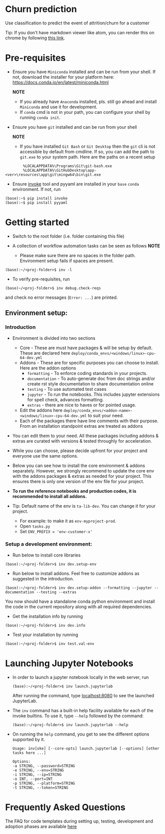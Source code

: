 # Churn prediction

Use classification to predict the event of attrition/churn for a customer

Tip: If you don't have markdown viewer like atom, you can render this on chrome by following [this link](https://imagecomputing.net/damien.rohmer/teaching/general/markdown_viewer/index.html).

# Pre-requisites

* Ensure you have `Miniconda` installed and can be run from your shell. If not, download the installer for your platform here: https://docs.conda.io/en/latest/miniconda.html

     **NOTE**
     
     * If you already have `Anaconda` installed, pls. still go ahead and install `Miniconda` and use it for development. 
     * If `conda` cmd is not in your path, you can configure your shell by running `conda init`. 


* Ensure you have `git` installed and can be run from your shell

     **NOTE**
     
     * If you have installed `Git Bash` or `Git Desktop` then the `git` cli is not accessible by default from cmdline. 
       If so, you can add the path to `git.exe` to your system path. Here are the paths on a recent setup
      
```
        %LOCALAPPDATA%\Programs\Git\git-bash.exe
        %LOCALAPPDATA%\GitHubDesktop\app-<ver>\resources\app\git\mingw64\bin\git.exe
```

* Ensure [invoke](http://www.pyinvoke.org/index.html) tool and pyyaml are installed in your `base` `conda` environment. If not, run

```
(base):~$ pip install invoke
(base):~$ pip install pyyaml
```

# Getting started

* Switch to the root folder (i.e. folder containing this file)
* A collection of workflow automation tasks can be seen as follows
    **NOTE**
     
     * Please make sure there are no spaces in the folder path. Environment setup fails if spaces are present.

```
(base):~/<proj-folder>$ inv -l
```

* To verify pre-requisites, run

```
(base)~/<proj-folder>$ inv debug.check-reqs
```

and check no error messages (`Error: ...`) are printed.


## Environment setup:

### Introduction
* Environment is divided into two sections

    * Core - These are must have packages & will be setup by default. These are declared here `deploy/conda_envs/<windows/linux>-cpu-64-dev.yml`
    * Addons - These are for specific purposes you can choose to install. Here are the addon options
        * `formatting` - To enforce coding standards in your projects.
        * `documentation` - To auto-generate doc from doc strings and/or create rst style documentation to share documentation online
        * `testing` - To use automated test cases
        * `jupyter` - To run the notebooks. This includes jupyter extensions for spell check, advances formatting.
        * `extras` - there are nice to haves or for pointed usage.
    * Edit the addons here `deploy/conda_envs/<addon-name>-<windows/linux>-cpu-64-dev.yml` to suit your need.
    * Each of the packages there have line comments with their purpose. From an installation standpoint extras are treated as addons
* You can edit them to your need. All these packages including addons & extras are curated with versions & tested throughly for acceleration.
* While you can choose, please decide upfront for your project and everyone use the same options.
* Below you can see how to install the core environment & addons separately. However, we strongly recommend to update the core env with the addons packages & extras as needed for your project. This ensures there is only one version of the env file for your project.
* **To run the reference notebooks and production codes, it is recommended to install all addons.**
* Tip: Default name of the env is `ta-lib-dev`. You can change it for your project.
    * For example: to make it as `env-myproject-prod`.
    * Open `tasks.py`
    * Set `ENV_PREFIX = 'env-customer-x'`

### Setup a development environment:

* Run below to install core libraries
```
(base):~/<proj-folder>$ inv dev.setup-env
```

* Run below to install addons. Feel free to customize addons as suggested in the introduction.
```
(base):~/<proj-folder>$ inv dev.setup-addon --formatting --jupyter --documentation --testing --extras
```


You now should have a standalone conda python environment and install the code in the current repository along with all required dependencies.

* Get the installation info by running
```
(base):~/<proj-folder>$ inv dev.info
```

* Test your installation by running
```
(base):~/<proj-folder>$ inv test.val-env
```

# Launching Jupyter Notebooks

- In order to launch a jupyter notebook locally in the web server, run

    ```
    (base):~/<proj-folder>$ inv launch.jupyterlab
    ```
     After running the command, type [localhost:8080](localhost:8080) to see the launched JupyterLab.
     
- The `inv` command has a built-in help facility available for each of the invoke builtins. To use it, type `--help` followed by the command:
    ```
    (base):~/<proj-folder>$ inv launch.jupyterlab --help
    ```
- On running the ``help`` command, you get to see the different options supported by it.

    ```
    Usage: inv[oke] [--core-opts] launch.jupyterlab [--options] [other tasks here ...]

    Options:
    -a STRING, --password=STRING
    -e STRING, --env=STRING
    -i STRING, --ip=STRING
    -o INT, --port=INT
    -p STRING, --platform=STRING
    -t STRING, --token=STRING
    ```

# Frequently Asked Questions

The FAQ for code templates during setting up, testing, development and adoption phases are available 
[here](https://docs.google.com/document/d/1vdRhHHdPOzYNnEHKaoZgztGNd0PnsP5XaEJlDNHxrQ0/edit?usp=sharing)